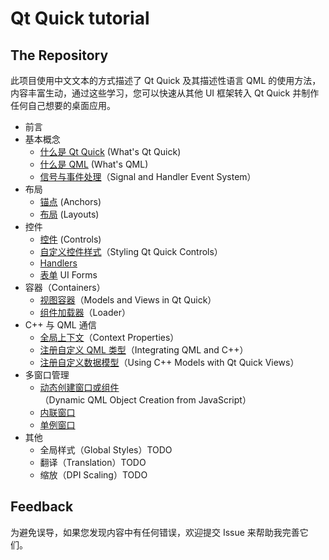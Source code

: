 # Qt Quick tutorial

## The Repository

此项目使用中文文本的方式描述了 Qt Quick 及其描述性语言 QML 的使用方法，内容丰富生动，通过这些学习，您可以快速从其他 UI 框架转入 Qt Quick 并制作任何自己想要的桌面应用。

 - 前言
 - 基本概念
   - [什么是 Qt Quick](Concepts/Qt%20Quick.md) (What's Qt Quick)
   - [什么是 QML](Concepts/QML.md) (What's QML)
   - [信号与事件处理](Concepts/Signal&Handler.md)（Signal and Handler Event System）
 - 布局
   - [锚点](Layouts/Anchors.md) (Anchors)
   - [布局](Layouts/Layouts.md) (Layouts)
 - 控件
   - [控件](Controls/Controls.md) (Controls)
   - [自定义控件样式](./Controls/Customizing%20Controls.md)（Styling Qt Quick Controls）
   - [Handlers](Controls/Handlers.md)
   - [表单](Controls/UI%20Forms.md) UI Forms
 - 容器（Containers）
   - [视图容器](Containers/Views.md)（Models and Views in Qt Quick）
   - [组件加载器](Containers/Loader.md)（Loader）
 - C++ 与 QML 通信
   - [全局上下文](Integrating/Context-Properties.md)（Context Properties）
   - [注册自定义 QML 类型](Integrating/Register-QML-Type.md)（Integrating QML and C++）
   - [注册自定义数据模型](Integrating/Using-C++-Models.md)（Using C++ Models with Qt Quick Views）
 - 多窗口管理
   - [动态创建窗口或组件](./Windows/Create-Component-Dynamically.md)（Dynamic QML Object Creation from JavaScript）
   - [内联窗口](Windows/Inside-Window.md)
   - [单例窗口](Windows/Singleton-Objects.md)
 - 其他
   - 全局样式（Global Styles）TODO
   - 翻译（Translation）TODO
   - 缩放（DPI Scaling）TODO

## Feedback

为避免误导，如果您发现内容中有任何错误，欢迎提交 Issue 来帮助我完善它们。

